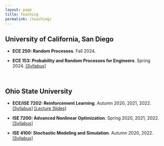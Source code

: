 ```yaml
---
layout: page
title: Teaching
permalink: /teaching/
---
```


<h2>University of California, San Diego</h2>

- __ECE 250: Random Processes__. Fall 2024.

- __ECE 153: Probability and Random Processes for Engineers__. Spring 2024. <a href="/teaching-web/ece153-syllabus.pdf">[Syllabus]</a>

<br>

<h2>Ohio State University</h2>

- __ECE/ISE 7202: Reinforcement Learning__. Autumn 2020, 2021, 2022. <a href="/teaching-web/RL-syllabus.pdf">[Syllabus]</a> <a href="https://drive.google.com/drive/folders/1ZYPPGuwRzg4X-je7N2cex6WQXGwpOhE-?usp=drive_link">[Lecture Slides]</a>

- __ISE 7200: Advanced Nonlinear Optimization__. Spring 2020, 2021, 2022. <a href="/teaching-web/ISE7200-syllabus.pdf">[Syllabus]</a>

- __ISE 4100: Stochastic Modeling and Simulation__. Autumn 2020, 2022. <a href="/teaching-web/ISE4100-syllabus.pdf">[Syllabus]</a>

